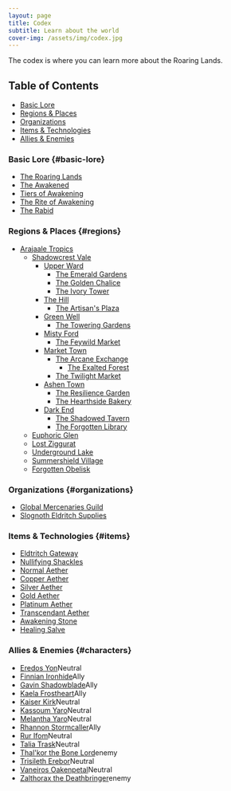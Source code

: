 ```yaml
---
layout: page
title: Codex
subtitle: Learn about the world
cover-img: /assets/img/codex.jpg
---
```


The codex is where you can learn more about the Roaring Lands.

## Table of Contents
- [Basic Lore](#basic-lore)
- [Regions & Places](#regions)
- [Organizations](#organizations)
- [Items & Technologies](#items)
- [Allies & Enemies](#characters)

### Basic Lore {#basic-lore}
- [The Roaring Lands](/codex/the-roaring-lands)
- [The Awakened](/codex/the-awakened)
- [Tiers of Awakening](/codex/tiers-of-awakening)
- [The Rite of Awakening](/codex/the-rite-of-awakening)
- [The Rabid](/codex/the-rabid)

### Regions & Places {#regions}
- <span class="redacted" markdown="1">[Arajaale Tropics](/codex/regions/arajaale-tropics)</span>
    - <span class="redacted" markdown="1">[Shadowcrest Vale](/codex/regions/shadowcrest-vale)</span>
        - <span class="redacted" markdown="1">[Upper Ward](/codex/regions/upper-ward)</span>
            - <span class="redacted" markdown="1">[The Emerald Gardens](/codex/regions/the-emerald-gardens)</span>
            - <span class="redacted" markdown="1">[The Golden Chalice](/codex/regions/the-golden-chalice)</span>
            - <span class="redacted" markdown="1">[The Ivory Tower](/codex/regions/the-ivory-tower)</span>
        - <span class="redacted" markdown="1">[The Hill](/codex/regions/the-hill)</span>
            - <span class="redacted" markdown="1">[The Artisan's Plaza](/codex/regions/the-artisans-plaza)</span>
        - <span class="redacted" markdown="1">[Green Well](/codex/regions/green-well)</span>
            - <span class="redacted" markdown="1">[The Towering Gardens](/codex/regions/the-towering-gardens)</span>
        - <span class="redacted" markdown="1">[Misty Ford](/codex/regions/misty-ford)</span>
            - <span class="redacted" markdown="1">[The Feywild Market](/codex/regions/the-feywild-market)</span>
        - <span class="redacted" markdown="1">[Market Town](/codex/regions/market-town)</span>
            - <span class="redacted" markdown="1">[The Arcane Exchange](/codex/regions/the-arcane-exchange)</span>
                - <span class="redacted" markdown="1">[The Exalted Forest](/codex/regions/the-exalted-forest)</span>
            - <span class="redacted" markdown="1">[The Twilight Market](/codex/regions/the-twilight-market)</span>
        - <span class="redacted" markdown="1">[Ashen Town](/codex/regions/ashen-town)</span>
            - <span class="redacted" markdown="1">[The Resilience Garden](/codex/regions/the-resilience-garden)</span>
            - <span class="redacted" markdown="1">[The Hearthside Bakery](/codex/regions/the-hearthside-bakery)</span>
        - <span class="redacted" markdown="1">[Dark End](/codex/regions/dark-end)</span>
            - <span class="redacted" markdown="1">[The Shadowed Tavern](/codex/regions/the-shadowed-tavern)</span>
            - <span class="redacted" markdown="1">[The Forgotten Library](/codex/regions/the-forgotten-library)</span>
    - <span class="redacted" markdown="1">[Euphoric Glen](/codex/regions/euphoric-glen)</span>
    - <span class="redacted" markdown="1">[Lost Ziggurat](/codex/regions/lost-ziggurat)</span>
    - <span class="redacted" markdown="1">[Underground Lake](/codex/regions/underground-lake)</span>
    - <span class="redacted" markdown="1">[Summershield Village](/codex/regions/summershield-village)</span>
    - <span class="redacted" markdown="1">[Forgotten Obelisk](/codex/regions/forgotten-obelisk)</span>

### Organizations {#organizations}
- [Global Mercenaries Guild](/codex/global-mercenaries-guild)
- <span class="redacted" markdown="1">[Slognoth Eldritch Supplies](/codex/slognoth-eldritch-supplies)</span>

### Items & Technologies {#items}
- <span class="redacted" markdown="1">[Eldtritch Gateway](/codex/items/eldritch-gateway)</span>
- <span class="redacted" markdown="1">[Nullifying Shackles](/codex/items/nullifying-shackles)</span>
- [Normal Aether](/codex/items/aether-normal)
- [Copper Aether](/codex/items/aether-copper)
- [Silver Aether](/codex/items/aether-silver)
- [Gold Aether](/codex/items/aether-gold)
- [Platinum Aether](/codex/items/aether-platinum)
- <span class="redacted" markdown="1">[Transcendant Aether](/codex/items/aether-transcendant)</span>
- [Awakening Stone](/codex/items/awakening-stone)
- [Healing Salve](/codex/items/healing-salve)

### Allies & Enemies {#characters}
- <span class="redacted" markdown="1">[Eredos Yon](/codex/characters/eredos-yon)</span><span class="status-pill pill-neutral">Neutral</span>
- <span class="redacted" markdown="1">[Finnian Ironhide](/codex/characters/finnian-ironhide)</span><span class="status-pill pill-ally">Ally</span>
- <span class="redacted" markdown="1">[Gavin Shadowblade](/codex/characters/gavin-shadowblade)</span><span class="status-pill pill-ally">Ally</span>
- <span class="redacted" markdown="1">[Kaela Frostheart](/codex/characters/kaela-frostheard)</span><span class="status-pill pill-ally">Ally</span>
- <span class="redacted" markdown="1">[Kaiser Kirk](/codex/characters/kaiser-kirk.md)</span><span class="status-pill pill-neutral">Neutral</span>
- <span class="redacted" markdown="1">[Kassoum Yaro](/codex/characters/kassoum-yaro)</span><span class="status-pill pill-neutral">Neutral</span>
- <span class="redacted" markdown="1">[Melantha Yaro](/codex/characters/melantha-yaro)</span><span class="status-pill pill-neutral">Neutral</span>
- <span class="redacted" markdown="1">[Rhannon Stormcaller](/codex/characters/rhannon-stormcaller)</span><span class="status-pill pill-ally">Ally</span>
- <span class="redacted" markdown="1">[Rur Ifom](/codex/characters/rur-ifom)</span><span class="status-pill pill-neutral">Neutral</span>
- <span class="redacted" markdown="1">[Talia Trask](/codex/characters/talia-trask)</span><span class="status-pill pill-neutral">Neutral</span>
- <span class="redacted" markdown="1">[Thal'kor the Bone Lord](/codex/characters/thalkor-the-bone-lord)</span><span class="status-pill pill-enemy">enemy</span>
- <span class="redacted" markdown="1">[Trisileth Erebor](/codex/characters/trisileth-erebor)</span><span class="status-pill pill-neutral">Neutral</span>
- <span class="redacted" markdown="1">[Vaneiros Oakenpetal](/codex/characters/vaneiros-oakenpetal)</span><span class="status-pill pill-neutral">Neutral</span>
- <span class="redacted" markdown="1">[Zalthorax the Deathbringer](/codex/characters/zalthorax-the-deathbringer)</span><span class="status-pill pill-enemy">enemy</span>
